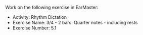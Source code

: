 Work on the following exercise in EarMaster:
- Activity: Rhythm Dictation
- Exercise Name: 3/4 - 2 bars: Quarter notes - including rests
- Exercise Number: 5.1
